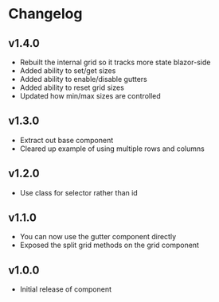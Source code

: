 # Changelog

## v1.4.0
- Rebuilt the internal grid so it tracks more state blazor-side
- Added ability to set/get sizes
- Added ability to enable/disable gutters
- Added ability to reset grid sizes
- Updated how min/max sizes are controlled

## v1.3.0
- Extract out base component
- Cleared up example of using multiple rows and columns

## v1.2.0
- Use class for selector rather than id

## v1.1.0
- You can now use the gutter component directly
- Exposed the split grid methods on the grid component

## v1.0.0
- Initial release of component
